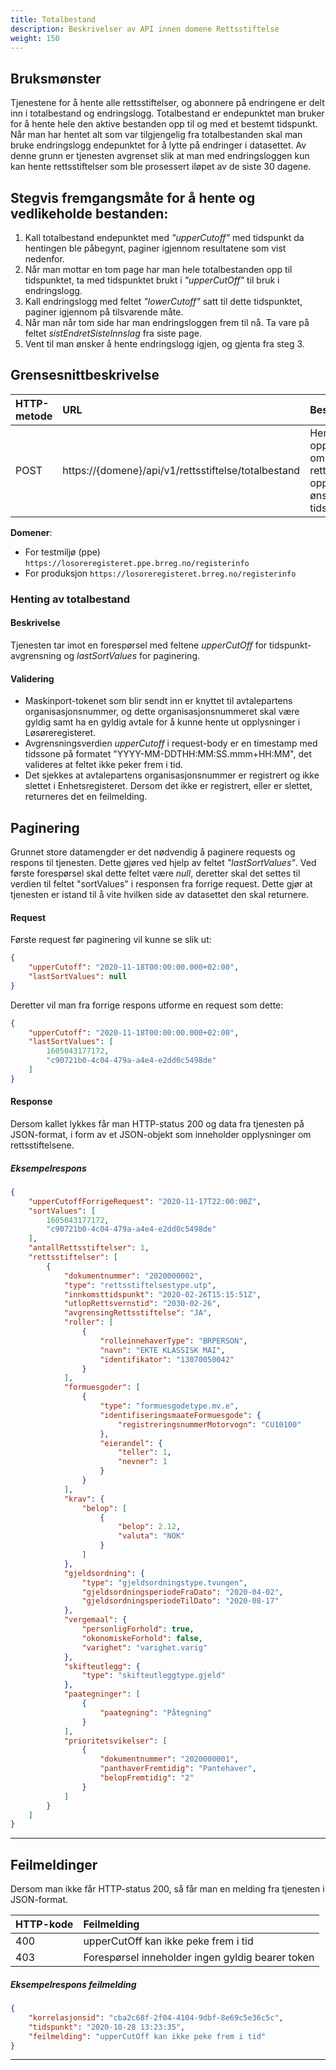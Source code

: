 ```yaml
---
title: Totalbestand 
description: Beskrivelser av API innen domene Rettsstiftelse
weight: 150
---
```


## Bruksmønster

Tjenestene for å hente alle rettsstiftelser, og abonnere på endringene er delt inn i totalbestand og endringslogg. Totalbestand er endepunktet man bruker for å hente hele den aktive bestanden opp til og med et bestemt tidspunkt.
Når man har hentet alt som var tilgjengelig fra totalbestanden skal man bruke endringslogg endepunktet for å lytte på endringer i datasettet. Av denne grunn er tjenesten avgrenset slik at man med endringsloggen kun kan hente rettsstiftelser
som ble prosessert iløpet av de siste 30 dagene.

## Stegvis fremgangsmåte for å hente og vedlikeholde bestanden:

1. Kall totalbestand endepunktet med *"upperCutoff"* med tidspunkt da hentingen ble påbegynt, paginer igjennom resultatene som vist nedenfor.
2. Når man mottar en tom page har man hele totalbestanden opp til tidspunktet, ta med tidspunktet brukt i *"upperCutOff"* til bruk i endringslogg.
3. Kall endringslogg med feltet *"lowerCutoff"* satt til dette tidspunktet, paginer igjennom på tilsvarende måte.
4. Når man når tom side har man endringsloggen frem til nå. Ta vare på feltet *sistEndretSisteInnslag* fra siste page.
5. Vent til man ønsker å hente endringslogg igjen, og gjenta fra steg 3.

## Grensesnittbeskrivelse

| HTTP-metode   | URL                                                       | Beskrivelse                                                                   |
|:------------- |:----------------------------------------------------------|:------------------------------------------------------------------------------|
| POST          | https://\{domene\}/api/v1/rettsstiftelse/totalbestand     | Hent alle opplysninger om aktive rettstiftelser opp til et ønsket tidspunkt   |

**Domener**:

* For testmiljø (ppe) `https://losoreregisteret.ppe.brreg.no/registerinfo`
* For produksjon `https://losoreregisteret.brreg.no/registerinfo`

### Henting av totalbestand 

#### Beskrivelse

Tjenesten tar imot en forespørsel med feltene *upperCutOff* for tidspunkt-avgrensning og *lastSortValues* for paginering.

#### Validering

* Maskinport-tokenet som blir sendt inn er knyttet til avtalepartens organisasjonsnummer, og dette organisasjonsnummeret skal være gyldig samt ha en gyldig avtale for å kunne hente ut opplysninger i Løsøreregisteret.
* Avgrensningsverdien *upperCutoff* i request-body er en timestamp med tidssone på formatet "YYYY-MM-DDTHH:MM:SS.mmm+HH:MM", det valideres at feltet ikke peker frem i tid. 
* Det sjekkes at avtalepartens organisasjonsnummer er registrert og ikke slettet i Enhetsregisteret. Dersom det ikke er registrert, eller er slettet, returneres det en feilmelding.

## Paginering

Grunnet store datamengder er det nødvendig å paginere requests og respons til tjenesten. Dette gjøres ved hjelp av feltet *"lastSortValues"*. Ved første forespørsel skal dette feltet være *null*, deretter skal det settes til verdien til feltet "sortValues" i responsen fra forrige request. Dette gjør at tjenesten er istand til å vite hvilken side av datasettet den skal returnere.

#### Request
Første request før paginering vil kunne se slik ut:
```json
{
    "upperCutoff": "2020-11-18T00:00:00.000+02:00",
    "lastSortValues": null
}
```
Deretter vil man fra forrige respons utforme en request som dette:
```json
{
    "upperCutoff": "2020-11-18T00:00:00.000+02:00",
    "lastSortValues": [
        1605043177172,
        "c90721b0-4c04-479a-a4e4-e2dd0c5498de"
    ]
}
```

#### Response

Dersom kallet lykkes får man HTTP-status 200 og data fra tjenesten på JSON-format, i form av et JSON-objekt som inneholder opplysninger om rettsstiftelsene.

##### Eksempelrespons

```json
{
    "upperCutoffForrigeRequest": "2020-11-17T22:00:00Z",
    "sortValues": [
        1605043177172,
        "c90721b0-4c04-479a-a4e4-e2dd0c5498de"
    ],
    "antallRettsstiftelser": 1,
    "rettsstiftelser": [
        {
            "dokumentnummer": "2020000002",
            "type": "rettsstiftelsestype.utp",
            "innkomsttidspunkt": "2020-02-26T15:15:51Z",
            "utlopRettsvernstid": "2030-02-26",
            "avgrensingRettsstiftelse": "JA",
            "roller": [
                {
                    "rolleinnehaverType": "BRPERSON",
                    "navn": "EKTE KLASSISK MAI",
                    "identifikator": "13070050042"
                }
            ],
            "formuesgoder": [
                {
                    "type": "formuesgodetype.mv.e",
                    "identifiseringsmaateFormuesgode": {
                        "registreringsnummerMotorvogn": "CU10100"
                    },
                    "eierandel": {
                        "teller": 1,
                        "nevner": 1
                    }
                }
            ],
            "krav": {
                "belop": [
                    {
                        "belop": 2.12,
                        "valuta": "NOK"
                    }
                ]
            },
            "gjeldsordning": {
                "type": "gjeldsordningstype.tvungen",
                "gjeldsordningsperiodeFraDato": "2020-04-02",
                "gjeldsordningsperiodeTilDato": "2020-08-17"
            },
            "vergemaal": {
                "personligForhold": true,
                "okonomiskeForhold": false,
                "varighet": "varighet.varig"
            },
            "skifteutlegg": {
                "type": "skifteutleggtype.gjeld"
            },
            "paategninger": [
                {
                    "paategning": "Påtegning"
                }
            ],
            "prioritetsvikelser": [
                {
                    "dokumentnummer": "2020000001",
                    "panthaverFremtidig": "Pantehaver",
                    "belopFremtidig": "2"
                }
            ]
        }
    ]
}
```

---

## Feilmeldinger

Dersom man ikke får HTTP-status 200, så får man en melding fra tjenesten i JSON-format.

| HTTP-kode   | Feilmelding                                                                                 |
|:----------- |:------------------------------------------------------------------------------------------- |
| 400         | upperCutOff kan ikke peke frem i tid                                                        |
| 403         | Forespørsel inneholder ingen gyldig bearer token                                            |

##### Eksempelrespons feilmelding

```json
{
    "korrelasjonsid": "cba2c68f-2f04-4104-9dbf-8e69c5e36c5c",
    "tidspunkt": "2020-10-28 13:23:35",
    "feilmelding": "upperCutOff kan ikke peke frem i tid"
}
```

---
